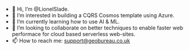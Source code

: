 - 👋 Hi, I’m @LionelSlade.
- 👀 I’m interested in building a CQRS Cosmos template using Azure.
- 🌱 I’m currently learning how to use AI & ML.
- 💞️ I’m looking to collaborate on better techniques to enable faster web performace for cloud based serverless web-sites. 
- 📫 How to reach me: support@geobureau.co.uk

<!---
LionelSlade/LionelSlade is a ✨ special ✨ repository because its `README.md` (this file) appears on your GitHub profile.
You can click the Preview link to take a look at your changes.
--->
